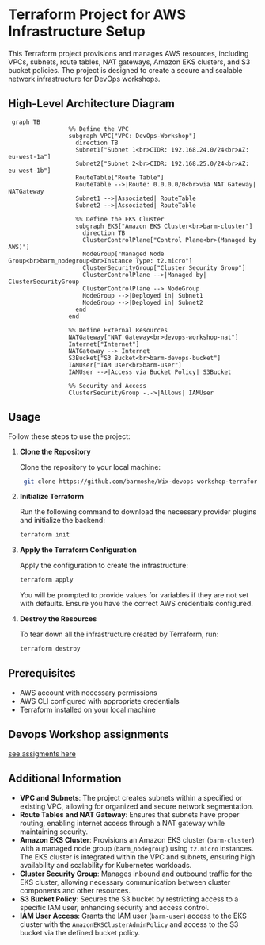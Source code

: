# Terraform Project for AWS Infrastructure Setup

This Terraform project provisions and manages AWS resources, including VPCs, subnets, route tables, NAT gateways, Amazon EKS clusters, and S3 bucket policies. The project is designed to create a secure and scalable network infrastructure for DevOps workshops.

## High-Level Architecture Diagram

```mermaid
 graph TB
                 %% Define the VPC
                 subgraph VPC["VPC: DevOps-Workshop"]
                   direction TB
                   Subnet1["Subnet 1<br>CIDR: 192.168.24.0/24<br>AZ: eu-west-1a"]
                   Subnet2["Subnet 2<br>CIDR: 192.168.25.0/24<br>AZ: eu-west-1b"]
                   RouteTable["Route Table"]
                   RouteTable -->|Route: 0.0.0.0/0<br>via NAT Gateway| NATGateway
                   Subnet1 -->|Associated| RouteTable
                   Subnet2 -->|Associated| RouteTable
           
                   %% Define the EKS Cluster
                   subgraph EKS["Amazon EKS Cluster<br>barm-cluster"]
                     direction TB
                     ClusterControlPlane["Control Plane<br>(Managed by AWS)"]
                     NodeGroup["Managed Node Group<br>barm_nodegroup<br>Instance Type: t2.micro"]
                     ClusterSecurityGroup["Cluster Security Group"]
                     ClusterControlPlane -->|Managed by| ClusterSecurityGroup
                     ClusterControlPlane --> NodeGroup
                     NodeGroup -->|Deployed in| Subnet1
                     NodeGroup -->|Deployed in| Subnet2
                   end
                 end
           
                 %% Define External Resources
                 NATGateway["NAT Gateway<br>devops-workshop-nat"]
                 Internet["Internet"]
                 NATGateway --> Internet
                 S3Bucket["S3 Bucket<br>barm-devops-bucket"]
                 IAMUser["IAM User<br>barm-user"]
                 IAMUser -->|Access via Bucket Policy| S3Bucket
           
                 %% Security and Access
                 ClusterSecurityGroup -.->|Allows| IAMUser
```

## Usage

Follow these steps to use the project:

1. **Clone the Repository**

   Clone the repository to your local machine:

   ```bash
    git clone https://github.com/barmoshe/Wix-devops-workshop-terraform
   ```

2. **Initialize Terraform**

   Run the following command to download the necessary provider plugins and initialize the backend:

   ```bash
   terraform init
   ```

3. **Apply the Terraform Configuration**

   Apply the configuration to create the infrastructure:

   ```bash
   terraform apply
   ```

   You will be prompted to provide values for variables if they are not set with defaults. Ensure you have the correct AWS credentials configured.

4. **Destroy the Resources**

   To tear down all the infrastructure created by Terraform, run:

   ```bash
   terraform destroy
   ```

## Prerequisites

- AWS account with necessary permissions
- AWS CLI configured with appropriate credentials
- Terraform installed on your local machine

## Devops Workshop assignments
[see assigments here ](https://barmoshe.github.io/Wix-devops-workshop-terraform/#home-assignment)

## Additional Information

- **VPC and Subnets**: The project creates subnets within a specified or existing VPC, allowing for organized and secure network segmentation.
- **Route Tables and NAT Gateway**: Ensures that subnets have proper routing, enabling internet access through a NAT gateway while maintaining security.
- **Amazon EKS Cluster**: Provisions an Amazon EKS cluster (`barm-cluster`) with a managed node group (`barm_nodegroup`) using `t2.micro` instances. The EKS cluster is integrated within the VPC and subnets, ensuring high availability and scalability for Kubernetes workloads.
- **Cluster Security Group**: Manages inbound and outbound traffic for the EKS cluster, allowing necessary communication between cluster components and other resources.
- **S3 Bucket Policy**: Secures the S3 bucket by restricting access to a specific IAM user, enhancing security and access control.
- **IAM User Access**: Grants the IAM user (`barm-user`) access to the EKS cluster with the `AmazonEKSClusterAdminPolicy` and access to the S3 bucket via the defined bucket policy.

